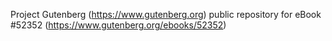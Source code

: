 Project Gutenberg (https://www.gutenberg.org) public repository for
eBook #52352 (https://www.gutenberg.org/ebooks/52352)
